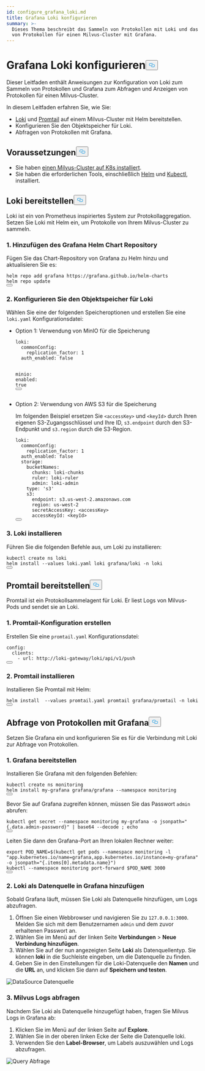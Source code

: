 ```yaml
---
id: configure_grafana_loki.md
title: Grafana Loki konfigurieren
summary: >-
  Dieses Thema beschreibt das Sammeln von Protokollen mit Loki und das Abfragen
  von Protokollen für einen Milvus-Cluster mit Grafana.
---
```

<h1 id="Configure-Grafana-Loki" class="common-anchor-header">Grafana Loki konfigurieren<button data-href="#Configure-Grafana-Loki" class="anchor-icon" translate="no">
      <svg translate="no"
        aria-hidden="true"
        focusable="false"
        height="20"
        version="1.1"
        viewBox="0 0 16 16"
        width="16"
      >
        <path
          fill="#0092E4"
          fill-rule="evenodd"
          d="M4 9h1v1H4c-1.5 0-3-1.69-3-3.5S2.55 3 4 3h4c1.45 0 3 1.69 3 3.5 0 1.41-.91 2.72-2 3.25V8.59c.58-.45 1-1.27 1-2.09C10 5.22 8.98 4 8 4H4c-.98 0-2 1.22-2 2.5S3 9 4 9zm9-3h-1v1h1c1 0 2 1.22 2 2.5S13.98 12 13 12H9c-.98 0-2-1.22-2-2.5 0-.83.42-1.64 1-2.09V6.25c-1.09.53-2 1.84-2 3.25C6 11.31 7.55 13 9 13h4c1.45 0 3-1.69 3-3.5S14.5 6 13 6z"
        ></path>
      </svg>
    </button></h1><p>Dieser Leitfaden enthält Anweisungen zur Konfiguration von Loki zum Sammeln von Protokollen und Grafana zum Abfragen und Anzeigen von Protokollen für einen Milvus-Cluster.</p>
<p>In diesem Leitfaden erfahren Sie, wie Sie:</p>
<ul>
<li><a href="https://grafana.com/docs/loki/latest/get-started/overview/">Loki</a> und <a href="https://grafana.com/docs/loki/latest/send-data/promtail/">Promtail</a> auf einem Milvus-Cluster mit Helm bereitstellen.</li>
<li>Konfigurieren Sie den Objektspeicher für Loki.</li>
<li>Abfragen von Protokollen mit Grafana.</li>
</ul>
<h2 id="Prerequisites" class="common-anchor-header">Voraussetzungen<button data-href="#Prerequisites" class="anchor-icon" translate="no">
      <svg translate="no"
        aria-hidden="true"
        focusable="false"
        height="20"
        version="1.1"
        viewBox="0 0 16 16"
        width="16"
      >
        <path
          fill="#0092E4"
          fill-rule="evenodd"
          d="M4 9h1v1H4c-1.5 0-3-1.69-3-3.5S2.55 3 4 3h4c1.45 0 3 1.69 3 3.5 0 1.41-.91 2.72-2 3.25V8.59c.58-.45 1-1.27 1-2.09C10 5.22 8.98 4 8 4H4c-.98 0-2 1.22-2 2.5S3 9 4 9zm9-3h-1v1h1c1 0 2 1.22 2 2.5S13.98 12 13 12H9c-.98 0-2-1.22-2-2.5 0-.83.42-1.64 1-2.09V6.25c-1.09.53-2 1.84-2 3.25C6 11.31 7.55 13 9 13h4c1.45 0 3-1.69 3-3.5S14.5 6 13 6z"
        ></path>
      </svg>
    </button></h2><ul>
<li>Sie haben <a href="/docs/de/install_cluster-helm.md">einen Milvus-Cluster auf K8s installiert</a>.</li>
<li>Sie haben die erforderlichen Tools, einschließlich <a href="https://helm.sh/docs/intro/install/">Helm</a> und <a href="https://kubernetes.io/docs/tasks/tools/">Kubectl</a>, installiert.</li>
</ul>
<h2 id="Deploy-Loki" class="common-anchor-header">Loki bereitstellen<button data-href="#Deploy-Loki" class="anchor-icon" translate="no">
      <svg translate="no"
        aria-hidden="true"
        focusable="false"
        height="20"
        version="1.1"
        viewBox="0 0 16 16"
        width="16"
      >
        <path
          fill="#0092E4"
          fill-rule="evenodd"
          d="M4 9h1v1H4c-1.5 0-3-1.69-3-3.5S2.55 3 4 3h4c1.45 0 3 1.69 3 3.5 0 1.41-.91 2.72-2 3.25V8.59c.58-.45 1-1.27 1-2.09C10 5.22 8.98 4 8 4H4c-.98 0-2 1.22-2 2.5S3 9 4 9zm9-3h-1v1h1c1 0 2 1.22 2 2.5S13.98 12 13 12H9c-.98 0-2-1.22-2-2.5 0-.83.42-1.64 1-2.09V6.25c-1.09.53-2 1.84-2 3.25C6 11.31 7.55 13 9 13h4c1.45 0 3-1.69 3-3.5S14.5 6 13 6z"
        ></path>
      </svg>
    </button></h2><p>Loki ist ein von Prometheus inspiriertes System zur Protokollaggregation. Setzen Sie Loki mit Helm ein, um Protokolle von Ihrem Milvus-Cluster zu sammeln.</p>
<h3 id="1-Add-Grafanas-Helm-Chart-Repository" class="common-anchor-header">1. Hinzufügen des Grafana Helm Chart Repository</h3><p>Fügen Sie das Chart-Repository von Grafana zu Helm hinzu und aktualisieren Sie es:</p>
<pre><code translate="no">helm repo <span class="hljs-keyword">add</span> grafana https:<span class="hljs-comment">//grafana.github.io/helm-charts</span>
helm repo update
<button class="copy-code-btn"></button></code></pre>
<h3 id="2-Configure-Object-Storage-for-Loki" class="common-anchor-header">2. Konfigurieren Sie den Objektspeicher für Loki</h3><p>Wählen Sie eine der folgenden Speicheroptionen und erstellen Sie eine <code translate="no">loki.yaml</code> Konfigurationsdatei:</p>
<ul>
<li><p>Option 1: Verwendung von MinIO für die Speicherung</p>
<pre><code translate="no" class="language-yaml"><span class="hljs-attr">loki</span>:
  <span class="hljs-attr">commonConfig</span>:
    <span class="hljs-attr">replication_factor</span>: <span class="hljs-number">1</span>
  <span class="hljs-attr">auth_enabled</span>: <span class="hljs-literal">false</span>

<span class="hljs-attr">minio</span>:
  <span class="hljs-attr">enabled</span>: <span class="hljs-literal">true</span>
<button class="copy-code-btn"></button></code></pre></li>
<li><p>Option 2: Verwendung von AWS S3 für die Speicherung</p>
<p>Im folgenden Beispiel ersetzen Sie <code translate="no">&lt;accessKey&gt;</code> und <code translate="no">&lt;keyId&gt;</code> durch Ihren eigenen S3-Zugangsschlüssel und Ihre ID, <code translate="no">s3.endpoint</code> durch den S3-Endpunkt und <code translate="no">s3.region</code> durch die S3-Region.</p>
<pre><code translate="no" class="language-yaml">loki:
  commonConfig:
    replication_factor: 1
  auth_enabled: <span class="hljs-literal">false</span>
  storage:
    bucketNames:
      chunks: loki-chunks
      ruler: loki-ruler
      admin: loki-admin
    <span class="hljs-built_in">type</span>: <span class="hljs-string">&#x27;s3&#x27;</span>
    s3:
      endpoint: s3.us-west-2.amazonaws.com
      region: us-west-2
      secretAccessKey: &lt;accessKey&gt;
      accessKeyId: &lt;keyId&gt;
<button class="copy-code-btn"></button></code></pre></li>
</ul>
<h3 id="3-Install-Loki" class="common-anchor-header">3. Loki installieren</h3><p>Führen Sie die folgenden Befehle aus, um Loki zu installieren:</p>
<pre><code translate="no" class="language-shell">kubectl create ns loki
helm install --values loki.yaml loki grafana/loki -n loki
<button class="copy-code-btn"></button></code></pre>
<h2 id="Deploy-Promtail" class="common-anchor-header">Promtail bereitstellen<button data-href="#Deploy-Promtail" class="anchor-icon" translate="no">
      <svg translate="no"
        aria-hidden="true"
        focusable="false"
        height="20"
        version="1.1"
        viewBox="0 0 16 16"
        width="16"
      >
        <path
          fill="#0092E4"
          fill-rule="evenodd"
          d="M4 9h1v1H4c-1.5 0-3-1.69-3-3.5S2.55 3 4 3h4c1.45 0 3 1.69 3 3.5 0 1.41-.91 2.72-2 3.25V8.59c.58-.45 1-1.27 1-2.09C10 5.22 8.98 4 8 4H4c-.98 0-2 1.22-2 2.5S3 9 4 9zm9-3h-1v1h1c1 0 2 1.22 2 2.5S13.98 12 13 12H9c-.98 0-2-1.22-2-2.5 0-.83.42-1.64 1-2.09V6.25c-1.09.53-2 1.84-2 3.25C6 11.31 7.55 13 9 13h4c1.45 0 3-1.69 3-3.5S14.5 6 13 6z"
        ></path>
      </svg>
    </button></h2><p>Promtail ist ein Protokollsammelagent für Loki. Er liest Logs von Milvus-Pods und sendet sie an Loki.</p>
<h3 id="1-Create-Promtail-Configuration" class="common-anchor-header">1. Promtail-Konfiguration erstellen</h3><p>Erstellen Sie eine <code translate="no">promtail.yaml</code> Konfigurationsdatei:</p>
<pre><code translate="no" class="language-yaml">config:
  clients:
    - url: http://loki-gateway/loki/api/v1/push
<button class="copy-code-btn"></button></code></pre>
<h3 id="2-Install-Promtail" class="common-anchor-header">2. Promtail installieren</h3><p>Installieren Sie Promtail mit Helm:</p>
<pre><code translate="no" class="language-shell">helm install  --values promtail.yaml promtail grafana/promtail -n loki
<button class="copy-code-btn"></button></code></pre>
<h2 id="Query-Logs-with-Grafana" class="common-anchor-header">Abfrage von Protokollen mit Grafana<button data-href="#Query-Logs-with-Grafana" class="anchor-icon" translate="no">
      <svg translate="no"
        aria-hidden="true"
        focusable="false"
        height="20"
        version="1.1"
        viewBox="0 0 16 16"
        width="16"
      >
        <path
          fill="#0092E4"
          fill-rule="evenodd"
          d="M4 9h1v1H4c-1.5 0-3-1.69-3-3.5S2.55 3 4 3h4c1.45 0 3 1.69 3 3.5 0 1.41-.91 2.72-2 3.25V8.59c.58-.45 1-1.27 1-2.09C10 5.22 8.98 4 8 4H4c-.98 0-2 1.22-2 2.5S3 9 4 9zm9-3h-1v1h1c1 0 2 1.22 2 2.5S13.98 12 13 12H9c-.98 0-2-1.22-2-2.5 0-.83.42-1.64 1-2.09V6.25c-1.09.53-2 1.84-2 3.25C6 11.31 7.55 13 9 13h4c1.45 0 3-1.69 3-3.5S14.5 6 13 6z"
        ></path>
      </svg>
    </button></h2><p>Setzen Sie Grafana ein und konfigurieren Sie es für die Verbindung mit Loki zur Abfrage von Protokollen.</p>
<h3 id="1-Deploy-Grafana" class="common-anchor-header">1. Grafana bereitstellen</h3><p>Installieren Sie Grafana mit den folgenden Befehlen:</p>
<pre><code translate="no" class="language-shell">kubectl create ns monitoring
helm install my-grafana grafana/grafana --namespace monitoring
<button class="copy-code-btn"></button></code></pre>
<p>Bevor Sie auf Grafana zugreifen können, müssen Sie das Passwort <code translate="no">admin</code> abrufen:</p>
<pre><code translate="no" class="language-shell">kubectl get secret --namespace monitoring my-grafana -o jsonpath=<span class="hljs-string">&quot;{.data.admin-password}&quot;</span> | <span class="hljs-built_in">base64</span> --decode ; <span class="hljs-built_in">echo</span>
<button class="copy-code-btn"></button></code></pre>
<p>Leiten Sie dann den Grafana-Port an Ihren lokalen Rechner weiter:</p>
<pre><code translate="no" class="language-shell"><span class="hljs-keyword">export</span> <span class="hljs-variable constant_">POD_NAME</span>=$(kubectl get pods --namespace monitoring -l <span class="hljs-string">&quot;app.kubernetes.io/name=grafana,app.kubernetes.io/instance=my-grafana&quot;</span> -o jsonpath=<span class="hljs-string">&quot;{.items[0].metadata.name}&quot;</span>)
kubectl --namespace monitoring port-forward $POD_NAME <span class="hljs-number">3000</span>
<button class="copy-code-btn"></button></code></pre>
<h3 id="2-Add-Loki-as-a-Data-Source-in-Grafana" class="common-anchor-header">2. Loki als Datenquelle in Grafana hinzufügen</h3><p>Sobald Grafana läuft, müssen Sie Loki als Datenquelle hinzufügen, um Logs abzufragen.</p>
<ol>
<li>Öffnen Sie einen Webbrowser und navigieren Sie zu <code translate="no">127.0.0.1:3000</code>. Melden Sie sich mit dem Benutzernamen <code translate="no">admin</code> und dem zuvor erhaltenen Passwort an.</li>
<li>Wählen Sie im Menü auf der linken Seite <strong>Verbindungen</strong> &gt; <strong>Neue Verbindung hinzufügen</strong>.</li>
<li>Wählen Sie auf der nun angezeigten Seite <strong>Loki</strong> als Datenquellentyp. Sie können <strong>loki</strong> in die Suchleiste eingeben, um die Datenquelle zu finden.</li>
<li>Geben Sie in den Einstellungen für die Loki-Datenquelle den <strong>Namen</strong> und die <strong>URL</strong> an, und klicken Sie dann auf <strong>Speichern und testen</strong>.</li>
</ol>
<p>
  
   <span class="img-wrapper"> <img translate="no" src="/docs/v2.4.x/assets/datasource.jpg" alt="DataSource" class="doc-image" id="datasource" />
   </span> <span class="img-wrapper"> <span>Datenquelle</span> </span></p>
<h3 id="3-Query-Milvus-Logs" class="common-anchor-header">3. Milvus Logs abfragen</h3><p>Nachdem Sie Loki als Datenquelle hinzugefügt haben, fragen Sie Milvus Logs in Grafana ab:</p>
<ol>
<li>Klicken Sie im Menü auf der linken Seite auf <strong>Explore</strong>.</li>
<li>Wählen Sie in der oberen linken Ecke der Seite die Datenquelle loki.</li>
<li>Verwenden Sie den <strong>Label-Browser</strong>, um Labels auszuwählen und Logs abzufragen.</li>
</ol>
<p>
  
   <span class="img-wrapper"> <img translate="no" src="/docs/v2.4.x/assets/milvuslog.jpg" alt="Query" class="doc-image" id="query" />
   </span> <span class="img-wrapper"> <span>Abfrage</span> </span></p>
